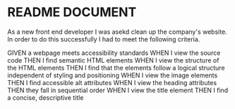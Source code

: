 # README DOCUMENT

As a new front end developer I was asekd clean up the company's website.  In order to do this successfully I had to meet the following criteria.

GIVEN a webpage meets accessibility standards 
WHEN I view the source code
THEN I find semantic HTML elements
WHEN I view the structure of the HTML elements
THEN I find that the elements follow a logical structure independent of styling and positioning
WHEN I view the image elements
THEN I find accessible alt attributes
WHEN I view the heading attributes
THEN they fall in sequential order
WHEN I view the title element
THEN I find a concise, descriptive title
